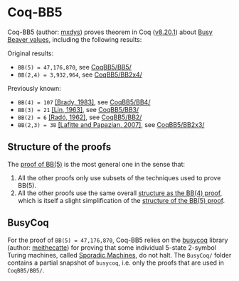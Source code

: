 # Coq-BB5

Coq-BB5 (author: [mxdys](https://github.com/ccz181078)) proves theorem in Coq ([v8.20.1](https://github.com/coq/coq/blob/V8.20.1/INSTALL.md)) about [Busy Beaver values](https://wiki.bbchallenge.org/wiki/Main_Page), including the following results:

Original results:
- `BB(5) = 47,176,870`, see [CoqBB5/BB5/](CoqBB5/BB5/)
- `BB(2,4) = 3,932,964`, see [CoqBB5/BB2x4/](CoqBB5/BB2x4/)

Previously known:
- `BB(4) = 107` [[Brady, 1983]](https://www.ams.org/journals/mcom/1983-40-162/S0025-5718-1983-0689479-6/), see [CoqBB5/BB4/](CoqBB5/BB4/)
- `BB(3) = 21` [[Lin, 1963]](https://etd.ohiolink.edu/acprod/odb_etd/etd/r/1501/10?clear=10&p10_accession_num=osu1486554418657614), see [CoqBB5/BB3/](CoqBB5/BB3/)
- `BB(2) = 6` [[Radó, 1962]](https://ieeexplore.ieee.org/document/6769603), see [CoqBB5/BB2/](CoqBB5/BB2/)
- `BB(2,3) = 38` [[Lafitte and Papazian, 2007]](https://arxiv.org/pdf/0906.3749), see [CoqBB5/BB2x3/](CoqBB5/BB2x3/)

## Structure of the proofs

The [proof of BB(5)](CoqBB5/BB5/) is the most general one in the sense that:

1. All the other proofs only use subsets of the techniques used to prove BB(5).
2. All the other proofs use the same overall [structure as the BB(4) proof](CoqBB5/BB4/README.md#proof-structure), which is itself a slight simplification of the [structure of the BB(5) proof](CoqBB5/BB5/README.md#proof-structure).

## BusyCoq

For the proof of `BB(5) = 47,176,870`, Coq-BB5 relies on the [busycoq](https://github.com/meithecatte/busycoq/tree/333695b79707189d49f5e560a55c3ab8dda1cdc6) library (author: [meithecatte](https://github.com/meithecatte)) for proving that some individual 5-state 2-symbol Turing machines, called [Sporadic Machines](CoqBB5/BB5/README.md#sporadic-machines), do not halt. The `BusyCoq/` folder contains a partial snapshot of `busycoq`, i.e. only the proofs that are used in `CoqBB5/BB5/`.